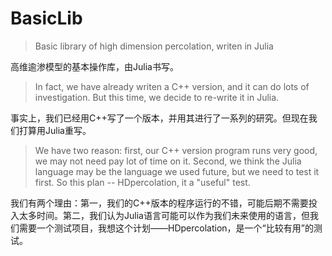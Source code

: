# BasicLib

> Basic library of high dimension percolation, writen in Julia

高维逾渗模型的基本操作库，由Julia书写。

> In fact, we have already writen a C++ version, and it can do lots of investigation. But this time, we decide to re-write it in Julia.

事实上，我们已经用C++写了一个版本，并用其进行了一系列的研究。但现在我们打算用Julia重写。

> We have two reason: first, our C++ version program runs very good, we may not need pay lot of time on it. Second, we think the Julia language may be the language we used future, but we need to test it first. So this plan -- HDpercolation, it a "useful" test.

我们有两个理由：第一，我们的C++版本的程序运行的不错，可能后期不需要投入太多时间。第二，我们认为Julia语言可能可以作为我们未来使用的语言，但我们需要一个测试项目，我想这个计划——HDpercolation，是一个“比较有用”的测试。

